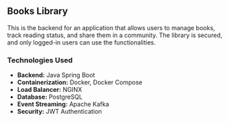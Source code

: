 ## Books Library

This is the backend for an application that allows users to manage books, track reading status, and share them in a community. The library is secured, and only logged-in users can use the functionalities.

### Technologies Used
- **Backend:** Java Spring Boot
- **Containerization:** Docker, Docker Compose
- **Load Balancer:** NGINX
- **Database:** PostgreSQL
- **Event Streaming:** Apache Kafka
- **Security:** JWT Authentication






